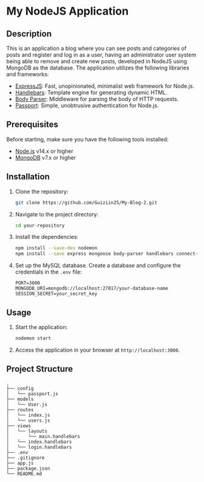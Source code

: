 # My NodeJS Application

## Description
This is an application a blog where you can see posts and categories of posts and register and log in as a user, having an administrator user system being able to remove and create new posts,
developed in NodeJS using MongoDB as the database. The application utilizes the following libraries and frameworks:

- [ExpressJS](https://expressjs.com/): Fast, unopinionated, minimalist web framework for Node.js.
- [Handlebars](https://handlebarsjs.com/): Template engine for generating dynamic HTML.
- [Body Parser](https://github.com/expressjs/body-parser): Middleware for parsing the body of HTTP requests.
- [Passport](https://www.passportjs.org/): Simple, unobtrusive authentication for Node.js.

## Prerequisites
Before starting, make sure you have the following tools installed:

- [Node.js](https://nodejs.org/) v14.x or higher
- [MongoDB](https://www.mongodb.com/) v7.x or higher

## Installation
1. Clone the repository:
    ```bash
    git clone https://github.com/Guiziin25/My-Blog-2.git
    ```
2. Navigate to the project directory:
    ```bash
    cd your-repository
    ```
3. Install the dependencies:
    ```bash
    npm install --save-dev nodemon
    npm install --save express mongoose body-parser handlebars connect-flash express-session passport
    ```
4. Set up the MySQL database. Create a database and configure the credentials in the `.env` file:
    ```dotenv
    PORT=3000
    MONGODB_URI=mongodb://localhost:27017/your-database-name
    SESSION_SECRET=your_secret_key
    ```

## Usage
1. Start the application:
    ```bash
    nodemon start
    ```
2. Access the application in your browser at `http://localhost:3000`.

## Project Structure
```plaintext
.
├── config
│   └── passport.js
├── models
│   └── User.js
├── routes
│   └── index.js
│   └── users.js
├── views
│   └── layouts
│       └── main.handlebars
│   └── index.handlebars
│   └── login.handlebars
├── .env
├── .gitignore
├── app.js
├── package.json
└── README.md
